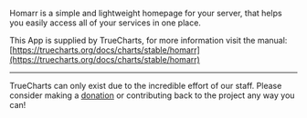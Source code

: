Homarr is a simple and lightweight homepage for your server, that helps you easily access all of your services in one place.

This App is supplied by TrueCharts, for more information visit the manual: [https://truecharts.org/docs/charts/stable/homarr](https://truecharts.org/docs/charts/stable/homarr)

---

TrueCharts can only exist due to the incredible effort of our staff.
Please consider making a [donation](https://truecharts.org/docs/about/sponsor) or contributing back to the project any way you can!
